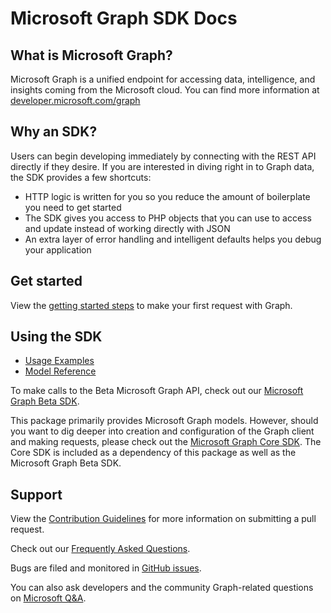 # Microsoft Graph SDK Docs

## What is Microsoft Graph?
Microsoft Graph is a unified endpoint for accessing data, intelligence, and insights coming from the Microsoft cloud. You can find more information at [developer.microsoft.com/graph](https://developer.microsoft.com/graph)

## Why an SDK?
Users can begin developing immediately by connecting with the REST API directly if they desire. If you are interested in diving right in to Graph data, the SDK provides a few shortcuts:

- HTTP logic is written for you so you reduce the amount of boilerplate you need to get started
- The SDK gives you access to PHP objects that you can use to access and update instead of working directly with JSON
- An extra layer of error handling and intelligent defaults helps you debug your application

## Get started
View the [getting started steps](../README.md#get-started-with-microsoft-graph) to make your first request with Graph.

## Using the SDK
- [Usage Examples](Examples.md)
- [Model Reference](index.html)

To make calls to the Beta Microsoft Graph API, check out our [Microsoft Graph Beta SDK](https://packagist.org/packages/microsoft/microsoft-graph-beta).

This package primarily provides Microsoft Graph models. However, should you want to dig deeper into creation and configuration of the Graph client and making requests,
please check out the [Microsoft Graph Core SDK](https://packagist.org/packages/microsoft/microsoft-graph-core). The Core SDK is included as a dependency of this package as well as the Microsoft Graph Beta SDK.

## Support
View the [Contribution Guidelines](../CONTRIBUTING.md) for more information on submitting a pull request.

Check out our [Frequently Asked Questions](FAQ.md).

Bugs are filed and monitored in [GitHub issues](https://github.com/microsoftgraph/msgraph-sdk-php/issues).

You can also ask developers and the community Graph-related questions on [Microsoft Q&A](https://docs.microsoft.com/en-us/answers/topics/128347/microsoft-graph-sdk.html).

